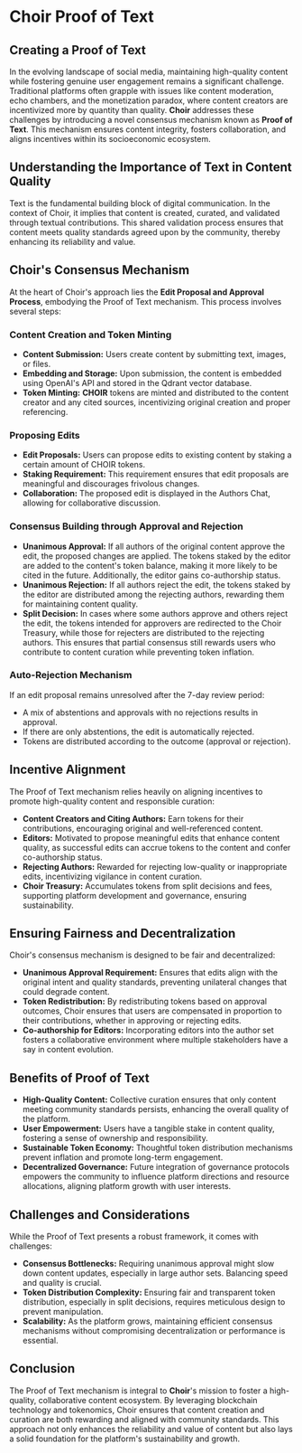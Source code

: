 # Choir Proof of Text

## Creating a Proof of Text

In the evolving landscape of social media, maintaining high-quality content while fostering genuine user engagement remains a significant challenge. Traditional platforms often grapple with issues like content moderation, echo chambers, and the monetization paradox, where content creators are incentivized more by quantity than quality. **Choir** addresses these challenges by introducing a novel consensus mechanism known as **Proof of Text**. This mechanism ensures content integrity, fosters collaboration, and aligns incentives within its socioeconomic ecosystem.

## Understanding the Importance of Text in Content Quality

Text is the fundamental building block of digital communication. In the context of Choir, it implies that content is created, curated, and validated through textual contributions. This shared validation process ensures that content meets quality standards agreed upon by the community, thereby enhancing its reliability and value.

## Choir's Consensus Mechanism

At the heart of Choir's approach lies the **Edit Proposal and Approval Process**, embodying the Proof of Text mechanism. This process involves several steps:

### Content Creation and Token Minting

- **Content Submission:** Users create content by submitting text, images, or files.
- **Embedding and Storage:** Upon submission, the content is embedded using OpenAI's API and stored in the Qdrant vector database.
- **Token Minting:** **CHOIR** tokens are minted and distributed to the content creator and any cited sources, incentivizing original creation and proper referencing.

### Proposing Edits

- **Edit Proposals:** Users can propose edits to existing content by staking a certain amount of CHOIR tokens.
- **Staking Requirement:** This requirement ensures that edit proposals are meaningful and discourages frivolous changes.
- **Collaboration:** The proposed edit is displayed in the Authors Chat, allowing for collaborative discussion.

### Consensus Building through Approval and Rejection

- **Unanimous Approval:** If all authors of the original content approve the edit, the proposed changes are applied. The tokens staked by the editor are added to the content's token balance, making it more likely to be cited in the future. Additionally, the editor gains co-authorship status.
- **Unanimous Rejection:** If all authors reject the edit, the tokens staked by the editor are distributed among the rejecting authors, rewarding them for maintaining content quality.
- **Split Decision:** In cases where some authors approve and others reject the edit, the tokens intended for approvers are redirected to the Choir Treasury, while those for rejecters are distributed to the rejecting authors. This ensures that partial consensus still rewards users who contribute to content curation while preventing token inflation.

### Auto-Rejection Mechanism

If an edit proposal remains unresolved after the 7-day review period:
- A mix of abstentions and approvals with no rejections results in approval.
- If there are only abstentions, the edit is automatically rejected.
- Tokens are distributed according to the outcome (approval or rejection).

## Incentive Alignment

The Proof of Text mechanism relies heavily on aligning incentives to promote high-quality content and responsible curation:

- **Content Creators and Citing Authors:** Earn tokens for their contributions, encouraging original and well-referenced content.
- **Editors:** Motivated to propose meaningful edits that enhance content quality, as successful edits can accrue tokens to the content and confer co-authorship status.
- **Rejecting Authors:** Rewarded for rejecting low-quality or inappropriate edits, incentivizing vigilance in content curation.
- **Choir Treasury:** Accumulates tokens from split decisions and fees, supporting platform development and governance, ensuring sustainability.

## Ensuring Fairness and Decentralization

Choir's consensus mechanism is designed to be fair and decentralized:

- **Unanimous Approval Requirement:** Ensures that edits align with the original intent and quality standards, preventing unilateral changes that could degrade content.
- **Token Redistribution:** By redistributing tokens based on approval outcomes, Choir ensures that users are compensated in proportion to their contributions, whether in approving or rejecting edits.
- **Co-authorship for Editors:** Incorporating editors into the author set fosters a collaborative environment where multiple stakeholders have a say in content evolution.

## Benefits of Proof of Text

- **High-Quality Content:** Collective curation ensures that only content meeting community standards persists, enhancing the overall quality of the platform.
- **User Empowerment:** Users have a tangible stake in content quality, fostering a sense of ownership and responsibility.
- **Sustainable Token Economy:** Thoughtful token distribution mechanisms prevent inflation and promote long-term engagement.
- **Decentralized Governance:** Future integration of governance protocols empowers the community to influence platform directions and resource allocations, aligning platform growth with user interests.

## Challenges and Considerations

While the Proof of Text presents a robust framework, it comes with challenges:

- **Consensus Bottlenecks:** Requiring unanimous approval might slow down content updates, especially in large author sets. Balancing speed and quality is crucial.
- **Token Distribution Complexity:** Ensuring fair and transparent token distribution, especially in split decisions, requires meticulous design to prevent manipulation.
- **Scalability:** As the platform grows, maintaining efficient consensus mechanisms without compromising decentralization or performance is essential.

## Conclusion

The Proof of Text mechanism is integral to **Choir**'s mission to foster a high-quality, collaborative content ecosystem. By leveraging blockchain technology and tokenomics, Choir ensures that content creation and curation are both rewarding and aligned with community standards. This approach not only enhances the reliability and value of content but also lays a solid foundation for the platform's sustainability and growth.
